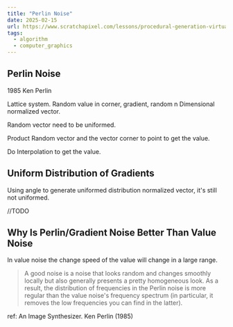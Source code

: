 ```yaml
---
title: "Perlin Noise"
date: 2025-02-15
url: https://www.scratchapixel.com/lessons/procedural-generation-virtual-worlds/perlin-noise-part-2/perlin-noise.html
tags:
  - algorithm
  - computer_graphics
---
```


## Perlin Noise

1985 Ken Perlin

Lattice system. Random value in corner, gradient, random n Dimensional normalized vector.

Random vector need to be uniformed.

Product Random vector and the vector corner to point to get the value.

Do Interpolation to get the value.

## Uniform Distribution of Gradients

Using angle to generate uniformed distribution normalized vector, it's still not uniformed.

//TODO

## Why Is Perlin/Gradient Noise Better Than Value Noise

In value noise the change speed of the value will change in a large range.

> A good noise is a noise that looks random and changes smoothly locally but also generally presents a pretty homogeneous look.
> As a result, the distribution of frequencies in the Perlin noise is more regular than the value noise's frequency spectrum (in particular, it removes the low frequencies you can find in the latter).

ref: An Image Synthesizer. Ken Perlin (1985)
